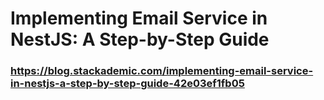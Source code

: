 
# Implementing Email Service in NestJS: A Step-by-Step Guide
### https://blog.stackademic.com/implementing-email-service-in-nestjs-a-step-by-step-guide-42e03ef1fb05
